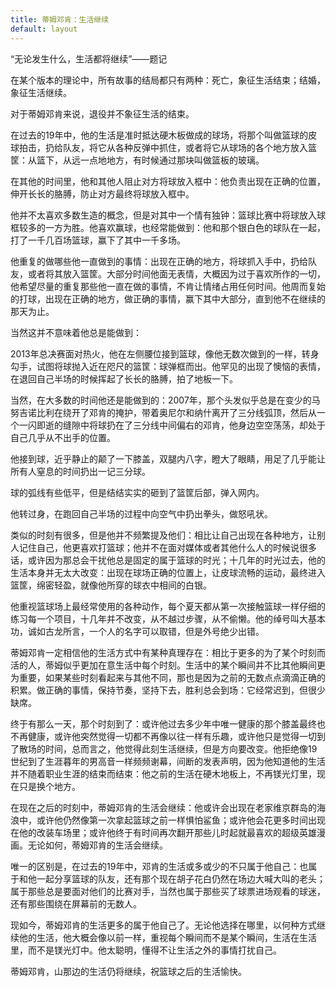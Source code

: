 ```yaml
---
title: 蒂姆邓肯：生活继续
default: layout
---
```


“无论发生什么，生活都将继续”——题记

在某个版本的理论中，所有故事的结局都只有两种：死亡，象征生活结束；结婚，象征生活继续。

对于蒂姆邓肯来说，退役并不象征生活的结束。

在过去的19年中，他的生活是准时抵达硬木板做成的球场，将那个叫做篮球的皮球拍击，扔给队友，将它从各种反弹中抓住，或者将它从球场的各个地方放入篮筐：从篮下，从远一点地地方，有时候通过那块叫做篮板的玻璃。

在其他的时间里，他和其他人阻止对方将球放入框中：他负责出现在正确的位置，伸开长长的胳膊，防止对方最终将球放入框中。

他并不太喜欢多数生造的概念，但是对其中一个情有独钟：篮球比赛中将球放入球框较多的一方为胜。他喜欢赢球，也经常能做到：他和那个银白色的球队在一起，打了一千几百场篮球，赢下了其中一千多场。

他重复的做哪些他一直做到的事情：出现在正确的地方，将球抓入手中，扔给队友，或者将其放入篮筐。大部分时间他面无表情，大概因为过于喜欢所作的一切，他希望尽量的重复那些他一直在做的事情，不肯让情绪占用任何时间。他周而复始的打球，出现在正确的地方，做正确的事情，赢下其中大部分，直到他不在继续的那天为止。

当然这并不意味着他总是能做到：

2013年总决赛面对热火，他在左侧腰位接到篮球，像他无数次做到的一样，转身勾手，试图将球抛入近在咫尺的篮筐：球弹框而出。他罕见的出现了懊恼的表情，在退回自己半场的时候挥起了长长的胳膊，拍了地板一下。

当然，在大多数的时间他还是能做到的：2007年，那个头发似乎总是在变少的马努吉诺比利在绕开了邓肯的掩护，带着奥尼尔和纳什离开了三分线弧顶，然后从一个一闪即逝的缝隙中将球扔在了三分线中间偏右的邓肯，他身边空空荡荡，却处于自己几乎从不出手的位置。

他接到球，近乎静止的颠了一下膝盖，双腿内八字，瞪大了眼睛，用足了几乎能让所有人窒息的时间扔出一记三分球。

球的弧线有些低平，但是结结实实的砸到了篮筐后部，弹入网内。

他转过身，在跑回自己半场的过程中向空气中扔出拳头，做怒吼状。

类似的时刻有很多，但是他并不频繁提及他们：相比让自己出现在各种地方，让别人记住自己，他更喜欢打篮球；他并不在面对媒体或者其他什么人的时候说很多话，或许因为那总会干扰他总是固定的属于篮球的时光；十几年的时光过去，他的生活本身并无太大改变：出现在球场正确的位置上，让皮球流畅的运动，最终进入篮筐，绵密轻盈，就像他所穿的球衣中相间的白银。

他重视篮球场上最经常使用的各种动作，每个夏天都从第一次接触篮球一样仔细的练习每一个项目，十几年并不改变，从不越过步骤，从不偷懒。他的绰号叫大基本功，诚如古龙所言，一个人的名字可以取错，但是外号绝少出错。

蒂姆邓肯一定相信他的生活方式中有某种真理存在：相比于更多的为了某个时刻而活的人，蒂姆似乎更加在意生活中每个时刻。生活中的某个瞬间并不比其他瞬间更为重要，如果某些时刻看起来与其他不同，那也是因为之前的无数点点滴滴正确的积累。做正确的事情，保持节奏，坚持下去，胜利总会到场：它经常迟到，但很少缺席。

终于有那么一天，那个时刻到了：或许他过去多少年中唯一健康的那个膝盖最终也不再健康，或许他突然觉得一切都不再像以往一样有乐趣，或许他只是觉得一切到了散场的时间，总而言之，他觉得此刻生活继续，但是方向要改变。他拒绝像19世纪到了生涯暮年的男高音一样频频谢幕，间断的发表声明，因为他知道他的生活并不随着职业生涯的结束而结束：他之前的生活在硬木地板上，不再镁光灯里，现在只是换个地方。

在现在之后的时刻中，蒂姆邓肯的生活会继续：他或许会出现在老家维京群岛的海浪中，或许他仍然像第一次拿起篮球之前一样惧怕鲨鱼；或许他会花更多时间出现在他的改装车场里；或许他终于有时间再次翻开那些儿时起就最喜欢的超级英雄漫画。无论如何，蒂姆邓肯的生活会继续。

唯一的区别是，在过去的19年中，邓肯的生活或多或少的不只属于他自己：也属于和他一起分享篮球的队友，还有那个现在胡子花白仍然在场边大喊大叫的老头；属于那些总是要面对他们的比赛对手，当然也属于那些买了球票进场观看的球迷，还有那些围绕在屏幕前的无数人。

现如今，蒂姆邓肯的生活更多的属于他自己了。无论他选择在哪里，以何种方式继续他的生活，他大概会像以前一样，重视每个瞬间而不是某个瞬间，生活在生活里，而不是镁光灯中。他太聪明，懂得不让生活之外的事情打扰自己。

蒂姆邓肯，山那边的生活仍将继续，祝篮球之后的生活愉快。
